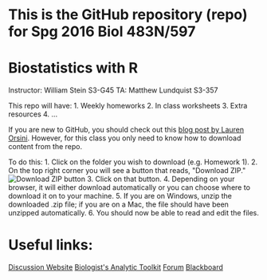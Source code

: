 # This is the GitHub repository (repo) for Spg 2016 Biol 483N/597
# Biostatistics with R

Instructor: William Stein S3-G45
TA: Matthew Lundquist S3-357


This repo will have:
    1. Weekly homeworks
    2. In class worksheets
    3. Extra resources
    4. ...

If you are new to GitHub, you should check out this [blog post by Lauren Orsini](http://readwrite.com/2013/09/30/understanding-github-a-journey-for-beginners-part-1). However, for this class you only need to know how to download content from the repo. 

To do this:
    1. Click on the folder you wish to download (e.g. Homework 1).
    2. On the top right corner you will see a button that reads, "Download ZIP." ![Download ZIP button]()
    3. Click on that button.
    4. Depending on your browser, it will either download automatically or you can choose where to download it on to your machine.
    5. If you are on Windows, unzip the downloaded .zip file; if you are on a Mac, the file should have been unzipped automatically. 
    6. You should now be able to read and edit the files.

# Useful links:

[Discussion Website](http://bingweb.binghamton.edu/~mlundqu1/biostats/)
[Biologist's Analytic Toolkit](http://biotoolbox.binghamton.edu)
[Forum](http://harvey.binghamton.edu/~mlundqu1/forum/)
[Blackboard](https://blackboard.binghamton.edu)


